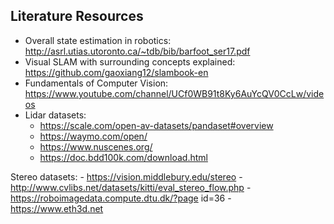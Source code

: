## Literature Resources
- Overall state estimation in robotics: http://asrl.utias.utoronto.ca/~tdb/bib/barfoot_ser17.pdf
- Visual SLAM with surrounding concepts explained: https://github.com/gaoxiang12/slambook-en
- Fundamentals of Computer Vision: https://www.youtube.com/channel/UCf0WB91t8Ky6AuYcQV0CcLw/videos
- Lidar datasets: 
    - https://scale.com/open-av-datasets/pandaset#overview
    - https://waymo.com/open/
    - https://www.nuscenes.org/
    - https://doc.bdd100k.com/download.html

Stereo datasets:
    - https://vision.middlebury.edu/stereo
    - http://www.cvlibs.net/datasets/kitti/eval_stereo_flow.php
    - https://roboimagedata.compute.dtu.dk/?page id=36
    - https://www.eth3d.net